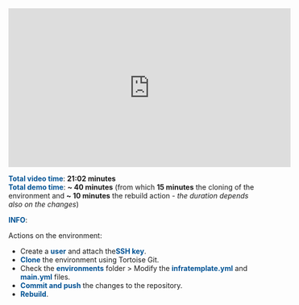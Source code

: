 <html>
 <body>
<iframe width="560" height="315" src="https://www.youtube.com/embed/Bwr4eiy4p1A" frameborder="0" allow="accelerometer; autoplay; encrypted-media; gyroscope; picture-in-picture" allowfullscreen></iframe>
 </body> 
</html>

<br>

<span style="color:#005294">**Total video time**</span>: **21:02 minutes**
<br>
<span style="color:#005294">**Total demo time**</span>: **~ 40 minutes** (from which **15 minutes** the cloning of the environment and **~ 10 minutes** the rebuild action - *the duration depends also on the changes*)

<span style="color:#005294">**INFO**</span>:
<br>

Actions on the environment:
 - Create a <span style="color:#005294">**user**</span> and attach the<span style="color:#005294">**SSH key**</span>.
 - <span style="color:#005294">**Clone**</span> the environment using Tortoise Git.
 - Check the <span style="color:#005294">**environments**</span> folder > Modify the <span style="color:#005294">**infratemplate.yml**</span> and <span style="color:#005294">**main.yml**</span> files.
 - <span style="color:#005294">**Commit and push**</span> the changes to the repository.
 - <span style="color:#005294">**Rebuild**</span>. 